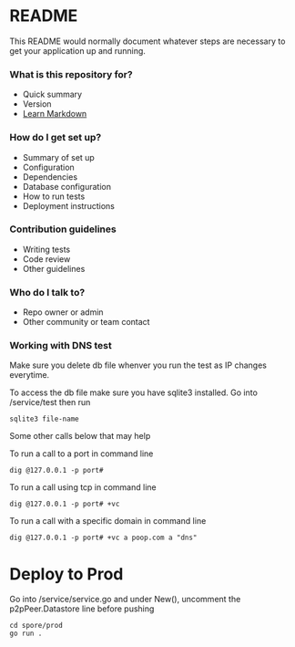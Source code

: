 # README #

This README would normally document whatever steps are necessary to get your application up and running.

### What is this repository for? ###

* Quick summary
* Version
* [Learn Markdown](https://bitbucket.org/tutorials/markdowndemo)

### How do I get set up? ###

* Summary of set up
* Configuration
* Dependencies
* Database configuration
* How to run tests
* Deployment instructions

### Contribution guidelines ###

* Writing tests
* Code review
* Other guidelines

### Who do I talk to? ###

* Repo owner or admin
* Other community or team contact

### Working with DNS test ###
Make sure you delete db file whenver you run the test as IP changes everytime.

To access the db file make sure you have sqlite3 installed.
Go into /service/test then run 
```shell
sqlite3 file-name
```

Some other calls below that may help

To run a call to a port in command line
```shell
dig @127.0.0.1 -p port# 
```

To run a call using tcp in command line
```shell
dig @127.0.0.1 -p port# +vc
```

To run a call with a specific domain in command line
```shell
dig @127.0.0.1 -p port# +vc a poop.com a "dns"
```

# Deploy to Prod
Go into /service/service.go and under New(), uncomment the p2pPeer.Datastore line before pushing

```
cd spore/prod
go run .
```